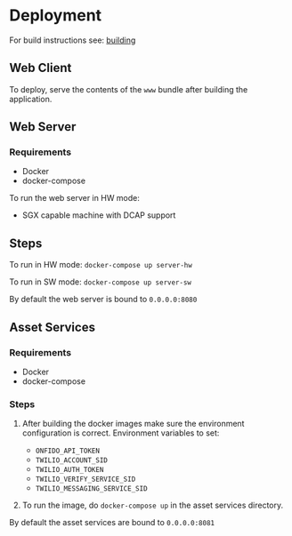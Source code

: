 # Deployment

For build instructions see: [building](building.md)

## Web Client

To deploy, serve the contents of the `www` bundle after building the application.

## Web Server

### Requirements

- Docker
- docker-compose

To run the web server in HW mode:

- SGX capable machine with DCAP support

## Steps

To run in HW mode:
`docker-compose up server-hw`

To run in SW mode:
`docker-compose up server-sw`

By default the web server is bound to `0.0.0.0:8080`

## Asset Services

### Requirements

- Docker
- docker-compose

### Steps

1. After building the docker images make sure the environment configuration is correct.
   Environment variables to set:

   - `ONFIDO_API_TOKEN`
   - `TWILIO_ACCOUNT_SID`
   - `TWILIO_AUTH_TOKEN`
   - `TWILIO_VERIFY_SERVICE_SID`
   - `TWILIO_MESSAGING_SERVICE_SID`

2. To run the image, do `docker-compose up` in the asset services directory.

By default the asset services are bound to `0.0.0.0:8081`
